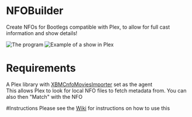 # NFOBuilder
Create NFOs for Bootlegs compatible with Plex, to allow for full cast information and show details!

![The program](https://camo.githubusercontent.com/158785c6299d7cf03aa0260ed576b3a15270a72af2925e6f8f0fd2b715f40a7c/68747470733a2f2f692e696d6775722e636f6d2f317146796666392e706e67)
![Example of a show in Plex](https://i.imgur.com/QSJXfg6.png)

# Requirements
A Plex library with [XBMCnfoMoviesImporter](https://github.com/gboudreau/XBMCnfoMoviesImporter.bundle) set as the agent  
This allows Plex to look for local NFO files to fetch metadata from. You can also then "Match" with the NFO 


#Instructions
Please see the [Wiki](https://github.com/pekempy/NFOBuilder/wiki) for instructions on how to use this
